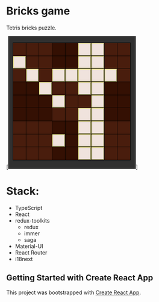 # Bricks game
Tetris bricks puzzle.

[![APP_NAME](docs/screenshot.png)]

# Stack:
- TypeScript
- React
- redux-toolkits
  - redux
  - immer
  - saga
- Material-UI
- React Router
- i18next

## Getting Started with Create React App

This project was bootstrapped with [Create React App](https://github.com/facebook/create-react-app).
